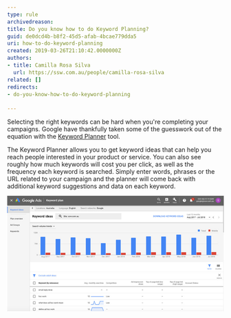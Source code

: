 ```yaml
---
type: rule
archivedreason: 
title: Do you know how to do Keyword Planning?
guid: de0dcd4b-b8f2-45d5-afab-4bcae779dda5
uri: how-to-do-keyword-planning
created: 2019-03-26T21:10:42.0000000Z
authors:
- title: Camilla Rosa Silva
  url: https://ssw.com.au/people/camilla-rosa-silva
related: []
redirects:
- do-you-know-how-to-do-keyword-planning

---
```


Selecting the right keywords can be hard when you're completing your campaigns. Google have thankfully taken some of the guesswork out of the equation with the [Keyword Planner](https://accounts.google.com/AccountChooser?service=adwords&continue=https://adwords.google.com/um/identity?authuser%3D0%26dst%3D/ko/KeywordPlanner/Home?__c%253D2391759060%2526__u%253D7273152930%2526authuser%253D0%2526__o%253Dcues%26frag%3Dsearch%26a%3D1&skipvpage=true) tool.

The Keyword Planner allows you to get keyword ideas that can help you reach people interested in your product or service. You can also see roughly how much keywords will cost you per click, as well as the frequency each keyword is searched. Simply enter words, phrases or the URL related to your campaign and the planner will come back with additional keyword suggestions and data on each keyword.

<!--endintro-->

![Figure: Keyword planner in action!](keyword-planning.jpg)
